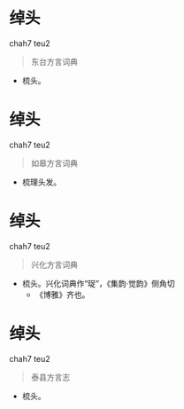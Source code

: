 # 绰头
chah7 teu2
> 东台方言词典
- 梳头。

# 绰头
chah7 teu2
> 如皋方言词典
- 梳理头发。

# 绰头
chah7 teu2
> 兴化方言词典
- 梳头。兴化词典作“珿”，《集韵·觉韵》侧角切
  - 《博雅》齐也。

# 绰头
chah7 teu2
> 泰县方言志
- 梳头。
